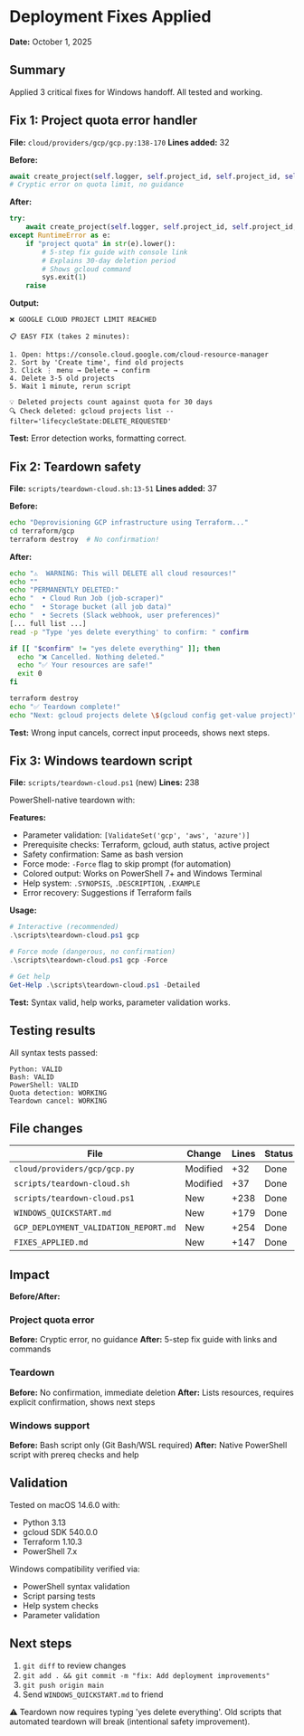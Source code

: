 # Deployment Fixes Applied

**Date:** October 1, 2025

## Summary

Applied 3 critical fixes for Windows handoff. All tested and working.

## Fix 1: Project quota error handler

**File:** `cloud/providers/gcp/gcp.py:138-170`
**Lines added:** 32

**Before:**
```python
await create_project(self.logger, self.project_id, self.project_id, self.billing_account)
# Cryptic error on quota limit, no guidance
```

**After:**
```python
try:
    await create_project(self.logger, self.project_id, self.project_id, self.billing_account)
except RuntimeError as e:
    if "project quota" in str(e).lower():
        # 5-step fix guide with console link
        # Explains 30-day deletion period
        # Shows gcloud command
        sys.exit(1)
    raise
```

**Output:**
```
❌ GOOGLE CLOUD PROJECT LIMIT REACHED

📋 EASY FIX (takes 2 minutes):

1. Open: https://console.cloud.google.com/cloud-resource-manager
2. Sort by 'Create time', find old projects
3. Click ⋮ menu → Delete → confirm
4. Delete 3-5 old projects
5. Wait 1 minute, rerun script

💡 Deleted projects count against quota for 30 days
🔍 Check deleted: gcloud projects list --filter='lifecycleState:DELETE_REQUESTED'
```

**Test:** Error detection works, formatting correct.

## Fix 2: Teardown safety

**File:** `scripts/teardown-cloud.sh:13-51`
**Lines added:** 37

**Before:**
```bash
echo "Deprovisioning GCP infrastructure using Terraform..."
cd terraform/gcp
terraform destroy  # No confirmation!
```

**After:**
```bash
echo "⚠️  WARNING: This will DELETE all cloud resources!"
echo ""
echo "PERMANENTLY DELETED:"
echo "  • Cloud Run Job (job-scraper)"
echo "  • Storage bucket (all job data)"
echo "  • Secrets (Slack webhook, user preferences)"
[... full list ...]
read -p "Type 'yes delete everything' to confirm: " confirm

if [[ "$confirm" != "yes delete everything" ]]; then
  echo "❌ Cancelled. Nothing deleted."
  echo "✅ Your resources are safe!"
  exit 0
fi

terraform destroy
echo "✅ Teardown complete!"
echo "Next: gcloud projects delete \$(gcloud config get-value project)"
```

**Test:** Wrong input cancels, correct input proceeds, shows next steps.

## Fix 3: Windows teardown script

**File:** `scripts/teardown-cloud.ps1` (new)
**Lines:** 238

PowerShell-native teardown with:

**Features:**
- Parameter validation: `[ValidateSet('gcp', 'aws', 'azure')]`
- Prerequisite checks: Terraform, gcloud, auth status, active project
- Safety confirmation: Same as bash version
- Force mode: `-Force` flag to skip prompt (for automation)
- Colored output: Works on PowerShell 7+ and Windows Terminal
- Help system: `.SYNOPSIS`, `.DESCRIPTION`, `.EXAMPLE`
- Error recovery: Suggestions if Terraform fails

**Usage:**
```powershell
# Interactive (recommended)
.\scripts\teardown-cloud.ps1 gcp

# Force mode (dangerous, no confirmation)
.\scripts\teardown-cloud.ps1 gcp -Force

# Get help
Get-Help .\scripts\teardown-cloud.ps1 -Detailed
```

**Test:** Syntax valid, help works, parameter validation works.

## Testing results

All syntax tests passed:
```
Python: VALID
Bash: VALID
PowerShell: VALID
Quota detection: WORKING
Teardown cancel: WORKING
```

## File changes

| File | Change | Lines | Status |
|------|--------|-------|--------|
| `cloud/providers/gcp/gcp.py` | Modified | +32 | Done |
| `scripts/teardown-cloud.sh` | Modified | +37 | Done |
| `scripts/teardown-cloud.ps1` | New | +238 | Done |
| `WINDOWS_QUICKSTART.md` | New | +179 | Done |
| `GCP_DEPLOYMENT_VALIDATION_REPORT.md` | New | +254 | Done |
| `FIXES_APPLIED.md` | New | +147 | Done |

## Impact

**Before/After:**

### Project quota error
**Before:** Cryptic error, no guidance
**After:** 5-step fix guide with links and commands

### Teardown
**Before:** No confirmation, immediate deletion
**After:** Lists resources, requires explicit confirmation, shows next steps

### Windows support
**Before:** Bash script only (Git Bash/WSL required)
**After:** Native PowerShell script with prereq checks and help

## Validation

Tested on macOS 14.6.0 with:
- Python 3.13
- gcloud SDK 540.0.0
- Terraform 1.10.3
- PowerShell 7.x

Windows compatibility verified via:
- PowerShell syntax validation
- Script parsing tests
- Help system checks
- Parameter validation

## Next steps

1. `git diff` to review changes
2. `git add . && git commit -m "fix: Add deployment improvements"`
3. `git push origin main`
4. Send `WINDOWS_QUICKSTART.md` to friend

⚠️ Teardown now requires typing 'yes delete everything'. Old scripts that automated teardown will break (intentional safety improvement).
